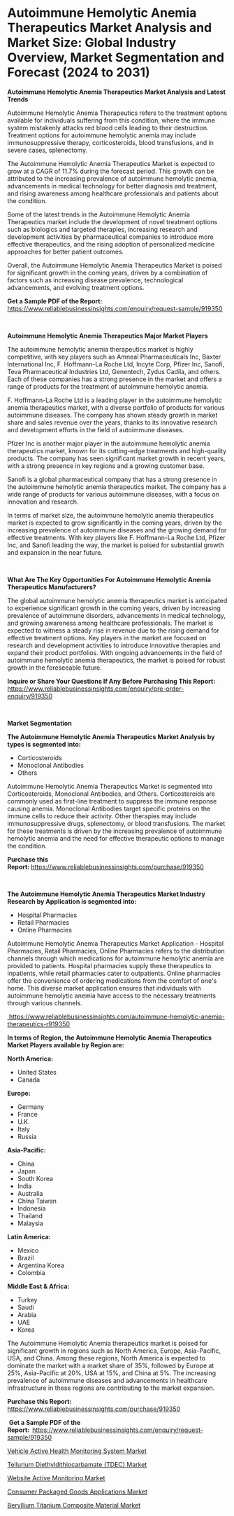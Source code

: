 <p><h1>Autoimmune Hemolytic Anemia Therapeutics Market Analysis and Market Size: Global Industry Overview, Market Segmentation and Forecast (2024 to 2031)</h1></p><p><strong>Autoimmune Hemolytic Anemia Therapeutics Market Analysis and Latest Trends</strong></p>
<p><p>Autoimmune Hemolytic Anemia Therapeutics refers to the treatment options available for individuals suffering from this condition, where the immune system mistakenly attacks red blood cells leading to their destruction. Treatment options for autoimmune hemolytic anemia may include immunosuppressive therapy, corticosteroids, blood transfusions, and in severe cases, splenectomy.</p><p>The Autoimmune Hemolytic Anemia Therapeutics Market is expected to grow at a CAGR of 11.7% during the forecast period. This growth can be attributed to the increasing prevalence of autoimmune hemolytic anemia, advancements in medical technology for better diagnosis and treatment, and rising awareness among healthcare professionals and patients about the condition.</p><p>Some of the latest trends in the Autoimmune Hemolytic Anemia Therapeutics market include the development of novel treatment options such as biologics and targeted therapies, increasing research and development activities by pharmaceutical companies to introduce more effective therapeutics, and the rising adoption of personalized medicine approaches for better patient outcomes.</p><p>Overall, the Autoimmune Hemolytic Anemia Therapeutics Market is poised for significant growth in the coming years, driven by a combination of factors such as increasing disease prevalence, technological advancements, and evolving treatment options.</p></p>
<p><strong>Get a Sample PDF of the Report:&nbsp;</strong> <a href="https://www.reliablebusinessinsights.com/enquiry/request-sample/919350">https://www.reliablebusinessinsights.com/enquiry/request-sample/919350</a></p>
<p>&nbsp;</p>
<p><strong>Autoimmune Hemolytic Anemia Therapeutics Major Market Players</strong></p>
<p><p>The autoimmune hemolytic anemia therapeutics market is highly competitive, with key players such as Amneal Pharmaceuticals Inc, Baxter International Inc, F. Hoffmann-La Roche Ltd, Incyte Corp, Pfizer Inc, Sanofi, Teva Pharmaceutical Industries Ltd, Genentech, Zydus Cadila, and others. Each of these companies has a strong presence in the market and offers a range of products for the treatment of autoimmune hemolytic anemia.</p><p>F. Hoffmann-La Roche Ltd is a leading player in the autoimmune hemolytic anemia therapeutics market, with a diverse portfolio of products for various autoimmune diseases. The company has shown steady growth in market share and sales revenue over the years, thanks to its innovative research and development efforts in the field of autoimmune diseases.</p><p>Pfizer Inc is another major player in the autoimmune hemolytic anemia therapeutics market, known for its cutting-edge treatments and high-quality products. The company has seen significant market growth in recent years, with a strong presence in key regions and a growing customer base.</p><p>Sanofi is a global pharmaceutical company that has a strong presence in the autoimmune hemolytic anemia therapeutics market. The company has a wide range of products for various autoimmune diseases, with a focus on innovation and research.</p><p>In terms of market size, the autoimmune hemolytic anemia therapeutics market is expected to grow significantly in the coming years, driven by the increasing prevalence of autoimmune diseases and the growing demand for effective treatments. With key players like F. Hoffmann-La Roche Ltd, Pfizer Inc, and Sanofi leading the way, the market is poised for substantial growth and expansion in the near future.</p></p>
<p>&nbsp;</p>
<p><strong>What Are The Key Opportunities For Autoimmune Hemolytic Anemia Therapeutics Manufacturers?</strong></p>
<p><p>The global autoimmune hemolytic anemia therapeutics market is anticipated to experience significant growth in the coming years, driven by increasing prevalence of autoimmune disorders, advancements in medical technology, and growing awareness among healthcare professionals. The market is expected to witness a steady rise in revenue due to the rising demand for effective treatment options. Key players in the market are focused on research and development activities to introduce innovative therapies and expand their product portfolios. With ongoing advancements in the field of autoimmune hemolytic anemia therapeutics, the market is poised for robust growth in the foreseeable future.</p></p>
<p><strong>Inquire or Share Your Questions If Any Before Purchasing This Report:</strong> <a href="https://www.reliablebusinessinsights.com/enquiry/pre-order-enquiry/919350">https://www.reliablebusinessinsights.com/enquiry/pre-order-enquiry/919350</a></p>
<p>&nbsp;</p>
<p><strong>Market Segmentation</strong></p>
<p><strong>The Autoimmune Hemolytic Anemia Therapeutics Market Analysis by types is segmented into:</strong></p>
<p><ul><li>Corticosteroids</li><li>Monoclonal Antibodies</li><li>Others</li></ul></p>
<p><p>Autoimmune Hemolytic Anemia Therapeutics Market is segmented into Corticosteroids, Monoclonal Antibodies, and Others. Corticosteroids are commonly used as first-line treatment to suppress the immune response causing anemia. Monoclonal Antibodies target specific proteins on the immune cells to reduce their activity. Other therapies may include immunosuppressive drugs, splenectomy, or blood transfusions. The market for these treatments is driven by the increasing prevalence of autoimmune hemolytic anemia and the need for effective therapeutic options to manage the condition.</p></p>
<p><strong>Purchase this Report:&nbsp;</strong><a href="https://www.reliablebusinessinsights.com/purchase/919350">https://www.reliablebusinessinsights.com/purchase/919350</a></p>
<p>&nbsp;</p>
<p><strong>The Autoimmune Hemolytic Anemia Therapeutics Market Industry Research by Application is segmented into:</strong></p>
<p><ul><li>Hospital Pharmacies</li><li>Retail Pharmacies</li><li>Online Pharmacies</li></ul></p>
<p><p>Autoimmune Hemolytic Anemia Therapeutics Market Application - Hospital Pharmacies, Retail Pharmacies, Online Pharmacies refers to the distribution channels through which medications for autoimmune hemolytic anemia are provided to patients. Hospital pharmacies supply these therapeutics to inpatients, while retail pharmacies cater to outpatients. Online pharmacies offer the convenience of ordering medications from the comfort of one's home. This diverse market application ensures that individuals with autoimmune hemolytic anemia have access to the necessary treatments through various channels.</p></p>
<p><a href="https://www.reliablebusinessinsights.com/autoimmune-hemolytic-anemia-therapeutics-r919350">&nbsp;https://www.reliablebusinessinsights.com/autoimmune-hemolytic-anemia-therapeutics-r919350</a></p>
<p><strong>In terms of Region, the Autoimmune Hemolytic Anemia Therapeutics Market Players available by Region are:</strong></p>
<p>
    <p> <strong> North America: </strong>
        <ul>
            <li>United States</li>
            <li>Canada</li>
        </ul>
        </p> 
    <p> <strong> Europe: </strong>
        <ul>
            <li>Germany</li>
            <li>France</li>
            <li>U.K.</li>
            <li>Italy</li>
            <li>Russia</li>
        </ul>
        </p> 
    <p> <strong> Asia-Pacific: </strong>
        <ul>
            <li>China</li>
            <li>Japan</li>
            <li>South Korea</li>
            <li>India</li>
            <li>Australia</li>
            <li>China Taiwan</li>
            <li>Indonesia</li>
            <li>Thailand</li>
            <li>Malaysia</li>
        </ul>
        </p> 
    <p> <strong> Latin America: </strong>
        <ul>
            <li>Mexico</li>
            <li>Brazil</li>
            <li>Argentina Korea</li>
            <li>Colombia</li>
        </ul>
        </p> 
    <p> <strong> Middle East & Africa: </strong>
        <ul>
            <li>Turkey</li>
            <li>Saudi</li>
            <li>Arabia</li>
            <li>UAE</li>
            <li>Korea</li>
        </ul>
    </p>
    </p>
<p><p>The Autoimmune Hemolytic Anemia therapeutics market is poised for significant growth in regions such as North America, Europe, Asia-Pacific, USA, and China. Among these regions, North America is expected to dominate the market with a market share of 35%, followed by Europe at 25%, Asia-Pacific at 20%, USA at 15%, and China at 5%. The increasing prevalence of autoimmune diseases and advancements in healthcare infrastructure in these regions are contributing to the market expansion.</p></p>
<p><strong>Purchase this Report: </strong><a href="https://www.reliablebusinessinsights.com/purchase/919350">https://www.reliablebusinessinsights.com/purchase/919350</a></p>
<p>&nbsp;<strong>Get a Sample PDF of the Report:&nbsp;&nbsp;</strong><a href="https://www.reliablebusinessinsights.com/enquiry/request-sample/919350">https://www.reliablebusinessinsights.com/enquiry/request-sample/919350</a></p>
<p><strong></strong></p>
<p><p><a href="https://github.com/globismark/Market-Research-Report-List-5/blob/main/vehicle-active-health-monitoring-system-market.md">Vehicle Active Health Monitoring System Market</a></p><p><a href="https://www.linkedin.com/pulse/global-tellurium-diethyldithiocarbamate-tdec-industry-research-2telf?trackingId=N4Isxdx%2BQzuutmu3exLBbQ%3D%3D">Tellurium Diethyldithiocarbamate (TDEC) Market</a></p><p><a href="https://github.com/prosalinda88/Market-Research-Report-List-6/blob/main/website-active-monitoring-market.md">Website Active Monitoring Market</a></p><p><a href="https://github.com/NorbertYates/Market-Research-Report-List-6/blob/main/consumer-packaged-goods-applications-market.md">Consumer Packaged Goods Applications Market</a></p><p><a href="https://www.linkedin.com/pulse/beryllium-titanium-composite-material-market-size-growing-cagr-jlxjf?trackingId=FPyBxUPkQXO1W4dAoOZsNA%3D%3D">Beryllium Titanium Composite Material Market</a></p></p>